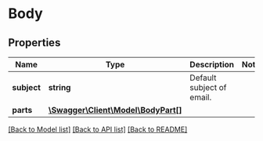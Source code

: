 # Body

## Properties
Name | Type | Description | Notes
------------ | ------------- | ------------- | -------------
**subject** | **string** | Default subject of email. | 
**parts** | [**\Swagger\Client\Model\BodyPart[]**](BodyPart.md) |  | 

[[Back to Model list]](../README.md#documentation-for-models) [[Back to API list]](../README.md#documentation-for-api-endpoints) [[Back to README]](../README.md)


